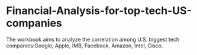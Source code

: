 # Financial-Analysis-for-top-tech-US-companies
The workbook aims to analyze the correlation among U.S. biggest tech companies:Google, Apple, IMB, Facebook, Amazon, Intel, Cisco.

